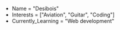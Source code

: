 - Name = "Desibois"
- Interests = ["Aviation", "Guitar", "Coding"]
- Currently_Learning = "Web development"
